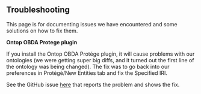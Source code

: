 ## Troubleshooting

This page is for documenting issues we have encountered and some solutions on how to fix them.

**Ontop OBDA Protege plugin**
 
If you install the Ontop OBDA Protége plugin, it will cause problems with our ontologies (we were getting super big diffs, and it turned out the first line of the ontology was being changed). The fix was to go back into our preferences in Protégé/New Entities tab and fix the Specified IRI.

See the GitHub issue [here](https://github.com/protegeproject/protege/issues/926) that reports the problem and shows the fix.
 

